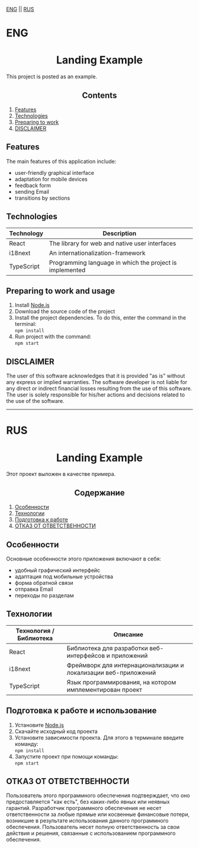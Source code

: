 [ENG](#ENG) || [RUS](#RUS)

# ENG

<h1 align=center>Landing Example</h1>

This project is posted as an example.

<h2 align=center>Contents</h2>

1. [Features](#Features)
2. [Technologies](#Technologies)
3. [Preparing to work](#Preparing-to-work-and-usage)
4. [DISCLAIMER](#DISCLAIMER)

## Features
The main features of this application include:
  + user-friendly graphical interface
  + adaptation for mobile devices
  + feedback form
  + sending Email
  + transitions by sections

## Technologies

| Technology     | Description                                              |
|----------------|----------------------------------------------------------|
| React          | The library for web and native user interfaces           |
| i18next        | An internationalization-framework                        |
| TypeScript     | Programming language in which the project is implemented |

## Preparing to work and usage
1. Install [Node.js](https://nodejs.org/en)
2. Download the source code of the project
3. Install the project dependencies. To do this, enter the command in the terminal:  
   `npm install`
4. Run project with the command:  
   `npm start`

## DISCLAIMER
The user of this software acknowledges that it is provided "as is" without any express or implied warranties. 
The software developer is not liable for any direct or indirect financial losses resulting from the use of this software. 
The user is solely responsible for his/her actions and decisions related to the use of the software.

---

# RUS

<h1 align=center>Landing Example</h1>

Этот проект выложен в качестве примера.

<h2 align=center>Содержание</h2>

1. [Особенности](#Особенности)
2. [Технологии](#Технологии)
3. [Подготовка к работе](#Подготовка-к-работе-и-использование)
4. [ОТКАЗ ОТ ОТВЕТСТВЕННОСТИ](#ОТКАЗ-ОТ-ОТВЕТСТВЕННОСТИ)

## Особенности
Основные особенности этого приложения включают в себя:
  + удобный графический интерфейс
  + адаптация под мобильные устройства
  + форма обратной связи
  + отправка Email
  + переходы по разделам

## Технологии

| Технология / Библиотека | Описание                                                       |
|-------------------------|----------------------------------------------------------------|
| React                   | Библиотека для разработки веб-интерфейсов и приложений         |
| i18next                 | Фреймворк для интернационализации и локализации веб-приложений |
| TypeScript              | Язык программирования, на котором имплементирован проект       |

## Подготовка к работе и использование
1. Установите [Node.js](https://nodejs.org/en)
2. Скачайте исходный код проекта
3. Установите зависимости проекта. Для этого в терминале введите команду:  
   `npm install`
4. Запустите проект при помощи команды:  
   `npm start`

## ОТКАЗ ОТ ОТВЕТСТВЕННОСТИ
Пользователь этого программного обеспечения подтверждает, что оно предоставляется "как есть", без каких-либо явных или неявных гарантий. 
Разработчик программного обеспечения не несет ответственности за любые прямые или косвенные финансовые потери, возникшие в результате использования данного программного обеспечения. 
Пользователь несет полную ответственность за свои действия и решения, связанные с использованием программного обеспечения.
